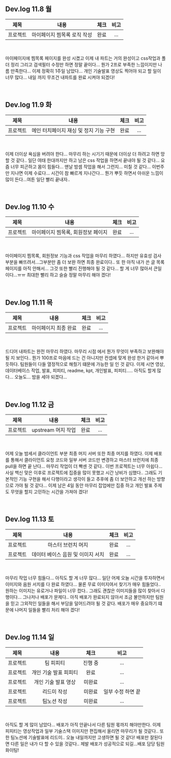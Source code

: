 ## Dev.log 11.8 월

  |제목|내용|체크|비고|
|:------:|:------:|:------:|:------:|
|프로젝트|마이페이지 찜목록 로직 작성|완료|...|


<br />

마이페이지에 찜목록 페이지를 완성 시켰고 이제 내 파트는 거의 완성이고 css작업과 폴더 정리 그리고 검색필터 수정만 하면 정말 끝이다... 뭔가 2프로 부족한 느낌이지만 나름 만족한다... 이제 정확히 1주일 남았다... 개인 기술발표 영상도 찍어야 되고 할 일이 너무 많다... 내일 까지 무조건 내파트를 완료 시켜야 되겠다!

<br />

## Dev.log 11.9 화

  |제목|내용|체크|비고|
|:------:|:------:|:------:|:------:|
|프로젝트|메인 터치페이지 재싱 및 정지 기능 구현|완료|...|


<br />

이제 더이상 욕심을 버려야 한다... 마무리 하는 시기기 때문에 더이상 더 하려고 하면 망할 것 같다.. 일단 여태 한대까지만 하고 남은 css 작업을 하면서 끝내야 될 것 같다... 요즘 너무 피곤하고 몸이 힘들다... 맨날 밤셈 작업을 해서 그런지... 미칠 것 같다... 이번주만 지나면 이제 수료다... 시간이 참 빠르게 지나간다... 뭔가 뿌듯 하면서 아쉬운 느낌이 많이 든다...여튼 일단 빨리 끝내자..


<br />

## Dev.log 11.10 수

  |제목|내용|체크|비고|
|:------:|:------:|:------:|:------:|
|프로젝트|마이페이지 찜목록, 회원정보 페이지|완료|...|


<br />

마이페이지 찜목록, 회원정보 기능과 css 작업을 마무리 하였다... 하지만 유효성 검사 부분을 빠뜨려서...그부분만 좀 더 보완 하면 최종 완료이다.. 또 한 아직 내가 쓴 글 목록 페이지를 아직 안해서... 그것 또한 빨리 진행해야 될 것 같다... 할 게 너무 많아서 큰일이다...ㅠㅠ 최대한 빨리 하고 슬슬 정말 마무리 해야 겠다!


<br />

## Dev.log 11.11 목

  |제목|내용|체크|비고|
|:------:|:------:|:------:|:------:|
|프로젝트|마이페이지 최종 완료|완료|...|


<br />

드디어 내파트는 완전 마무리 하였다. 마무리 시점 에서 뭔가 무엇이 부족하고 보완해야 될 지 보인다.. 뭔가 100프로 마음에 드는 건 아니지만 컨셉에 맞게 완성 한거 같아서 뿌듯하다. 팀원들이 다들 열정적으로 해줬기 떄문에 가능한 일 인 것 같다. 이제 시연 영상, 데이터베이스 작업, 발표, 피피티, readme, kpt, 개인발표, 피피티..... 아직도 할게 많다... 오늘도... 밤을 세야 되겠다...


<br />

## Dev.log 11.12 금

  |제목|내용|체크|비고|
|:------:|:------:|:------:|:------:|
|프로젝트|upstream 머지 작업|완료|...|


<br />

어제 오늘 밤세서 클라이언트 부분 최종 머지 서버 또한 최종 머지를 하였다. 이제 배포를 통해서 클라이언트 요청 코드와 일부 서버 코드만 변경하고 마스터 브런치에 최종 pull을 하면 끝 난다... 마무리 작업이 더 빡센 것 같다.. 이번 프로젝트는 너무 아쉽다... 사실 백신 맞은 이후로 프로젝트에 집중을 많이 못했고 시간 낭비가 심했다.. 그래도 기본적인 기능 구현을 해서 다행이라고 생각이 들고 추후에 좀 더 보안하고 개선 하는 방향으로 가야 될 것 같다... 이제 남은 4일 동안 마무리 잡업에만 집중 하고 개인 발표 주제도 무엇을 할지 고민하는 시간을 가져야 겠다!


<br />

## Dev.log 11.13 토

  |제목|내용|체크|비고|
|:------:|:------:|:------:|:------:|
|프로젝트|마스터 브런치 머지|완료|...|
|프로젝트|데이터 베이스 음원 및 이미지 서치|완료|...|


<br />

마무리 작업 너무 힘들다... 아직도 할 게 너무 많다... 일단 어제 오늘 시간을 투자하면서 이미지와 음원 서치를 다 완료 하였다... 물론 무료 이미지여서 찾기가 매우 힘들었다.. 원하는 이미지는 유로거나 파일이 너무 컸다.. 그래도 괜찮은 이미지들을 많이 찾아서 다행이다... 그나저나 배포가 문제다.. 아직 배포가 완료되지 않아서 조금 불안하지만 팀원을 믿고 그외적인 일들을 해서 부담을 덜어드려야 될 것 같다. 배포가 매우 중요하기 떄문에 나머지 일들을 빨리 처리 해야 겠다!

<br />

## Dev.log 11.14 일

  |제목|내용|체크|비고|
|:------:|:------:|:------:|:------:|
|프로젝트|팀 피피티|진행 중|...|
|프로젝트|개인 기술 발표 피피티|완료|...|
|프로젝트|개인 기술 발표 영상|미완료|...|
|프로젝트|리드미 작성|미완료|일부 수정 하면 끝|
|프로젝트|팀노션 작성|미완료|...|

<br />

아직도 할 게 많이 남았다... 배포가 아직 안끝나서 다른 팀원 몫까지 해야만한다. 이제 피피티는 영상작업과 일부 기술스택 이미지만 편집해서 올리면 마무리가 될 것같다.. 또한 팀노션에 기술발표에 리드미.. 오늘 내일까지만 고생하면 될 것 같다! 배포만 잘된다면 다른 일은 내가 다 할 수 있을 것같다.. 제발 배포가 성공적으로 되길...배포 담당 팀원 화이팅!

<br />